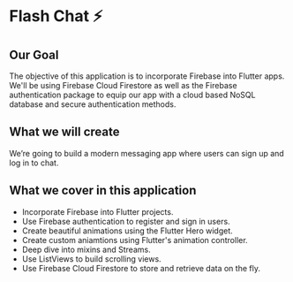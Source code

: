 # Flash Chat ⚡️

## Our Goal

The objective of this application is to incorporate Firebase into Flutter apps. We'll be using Firebase Cloud Firestore as well as the Firebase authentication package to equip our app with a cloud based NoSQL database and secure authentication methods. 


## What we will create

We’re going to build a modern messaging app where users can sign up and log in to chat.

## What we cover in this application

- Incorporate Firebase into Flutter projects.
- Use Firebase authentication to register and sign in users.
- Create beautiful animations using the Flutter Hero widget.
- Create custom aniamtions using Flutter's animation controller. 
- Deep dive into mixins and Streams.
- Use ListViews to build scrolling views.
- Use Firebase Cloud Firestore to store and retrieve data on the fly.
